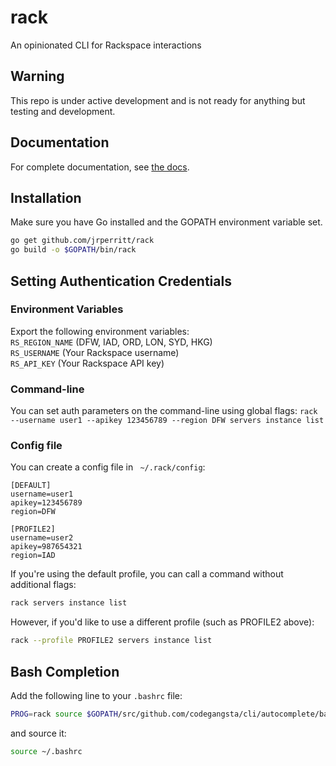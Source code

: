 # rack
An opinionated CLI for Rackspace interactions

## Warning

This repo is under active development and is not ready for anything but testing
and development.

## Documentation

For complete documentation, see [the docs](http://rackspace-cli.readthedocs.org/en/latest/).

## Installation

Make sure you have Go installed and the GOPATH environment variable set.
```sh
go get github.com/jrperritt/rack
go build -o $GOPATH/bin/rack
```

## Setting Authentication Credentials

### Environment Variables
Export the following environment variables:  
`RS_REGION_NAME` (DFW, IAD, ORD, LON, SYD, HKG)  
`RS_USERNAME` (Your Rackspace username)  
`RS_API_KEY` (Your Rackspace API key)  

### Command-line
You can set auth parameters on the command-line using global flags:
`rack --username user1 --apikey 123456789 --region DFW servers instance list`

### Config file
You can create a config file in ` ~/.rack/config`:

```
[DEFAULT]
username=user1
apikey=123456789
region=DFW

[PROFILE2]
username=user2
apikey=987654321
region=IAD
```

If you're using the default profile, you can call a command without additional flags:
```sh
rack servers instance list
```

However, if you'd like to use a different profile (such as PROFILE2 above):
```sh
rack --profile PROFILE2 servers instance list
```


## Bash Completion
Add the following line to your `.bashrc` file:
```sh
PROG=rack source $GOPATH/src/github.com/codegangsta/cli/autocomplete/bash_autocomplete
```
and source it:
```sh
source ~/.bashrc
```
